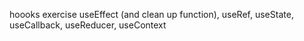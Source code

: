 hoooks exercise
useEffect (and clean up function), useRef, useState, useCallback, useReducer, useContext
